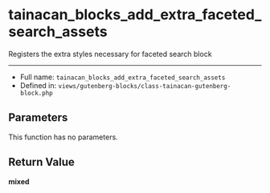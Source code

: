 # tainacan_blocks_add_extra_faceted_search_assets


Registers the extra styles necessary for faceted search block

***

* Full name: `tainacan_blocks_add_extra_faceted_search_assets`
* Defined in: `views/gutenberg-blocks/class-tainacan-gutenberg-block.php`

## Parameters

This function has no parameters.

## Return Value

**mixed**
